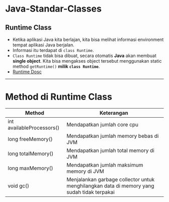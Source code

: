 # Java-Standar-Classes
## Runtime Class
* Ketika aplikasi Java kita berlajan, kita bisa melihat informasi environment tempat aplikasi Java berjalan.
* Informasi itu terdapat di `class Runtime`.
* `Class Runtime` tidak bisa dibuat, secara otomatis **Java** akan membuat **single object**. Kita bisa mengakses object tersebut menggunakan static method `getRuntime()` **milik `class Runtime`**.
* [Runtime Dosc](https://docs.oracle.com/en/java/javase/17/docs/api/java.base/java/lang/Runtime.html)

---

# Method di Runtime Class
|Method|Keterangan|
|---|---|
|int availableProcessors()|Mendapatkan jumlah core cpu|
|long freeMemory()|Mendapatkan jumlah memory bebas di JVM|
|long totalMemory()|Mendapatkan jumlah total memory di JVM|
|long maxMemory()|Mendapatkan jumlah maksimum memory di JVM|
|void gc()|Menjalankan garbage collector untuk menghilangkan data di memory yang sudah tidak terpakai|